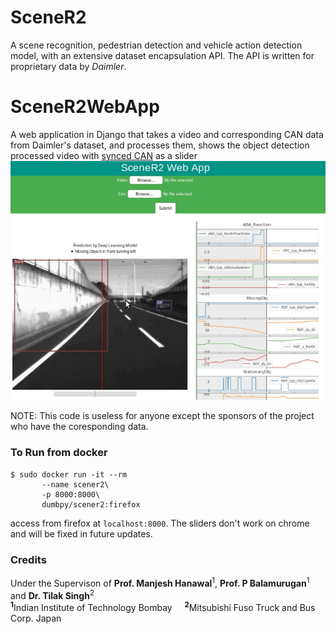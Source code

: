 # SceneR2

A scene recognition, pedestrian detection and vehicle action detection model, with an extensive dataset encapsulation API. The API is written for proprietary data by *Daimler*.

# SceneR2WebApp

A web application in Django that takes a video and corresponding CAN data from Daimler's dataset, and processes them, shows the object detection processed video with [synced CAN](SceneR2WebApp/webapp/media/processed/can_slider.png) as a slider
![Webapp Demo](SceneR2WebApp/webapp/media/SceneR2WebApp.gif)
 
NOTE: This code is useless for anyone except the sponsors of the project who have the coresponding data.

### To Run from docker

```
$ sudo docker run -it --rm
       --name scener2\
       -p 8000:8000\
       dumbpy/scener2:firefox
```
access from firefox at `localhost:8000`. The sliders don't work on chrome and will be fixed in future updates.

### Credits

Under the Supervison of **Prof. Manjesh Hanawal**<sup>1</sup>,  **Prof. P Balamurugan**<sup>1</sup> and **Dr. Tilak Singh**<sup>2</sup>\
<sup>**1**</sup>Indian Institute of Technology Bombay &nbsp;   &nbsp;  <sup>**2**</sup>Mitsubishi Fuso Truck and Bus Corp. Japan

